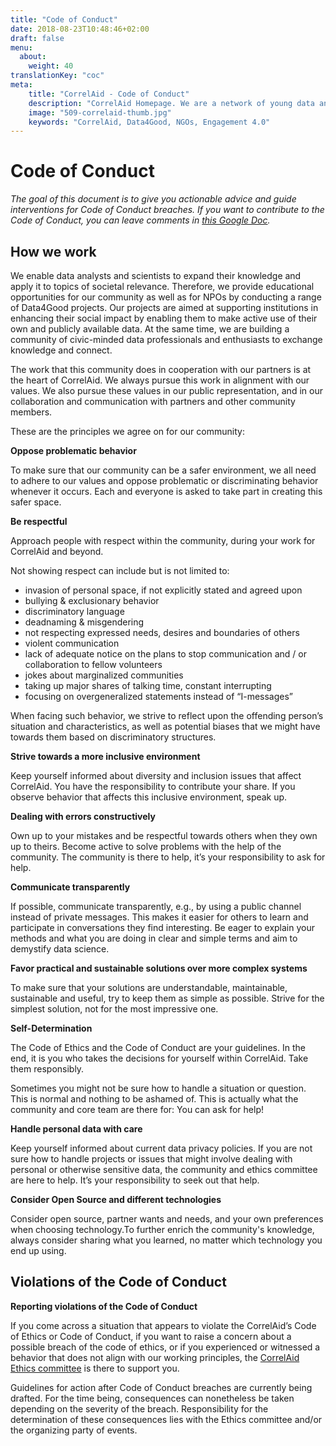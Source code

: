 ```yaml
---
title: "Code of Conduct"
date: 2018-08-23T10:48:46+02:00
draft: false
menu:
  about:
    weight: 40
translationKey: "coc"
meta:
    title: "CorrelAid - Code of Conduct"
    description: "CorrelAid Homepage. We are a network of young data analysts that wants to change the world with a more inclusive, integrated and innovative approach to data analysis."
    image: "509-correlaid-thumb.jpg"
    keywords: "CorrelAid, Data4Good, NGOs, Engagement 4.0"
---
```


# Code of Conduct


*The goal of this document is to give you actionable advice and guide interventions for Code of Conduct breaches.*
_If you want to contribute to the Code of Conduct, you can leave comments in [this Google Doc](https://docs.google.com/document/d/13pzXFAYiH_rVnN1draAAcEi75EHspb7vZBhldCuMTl8/edit?usp=sharing)._



## How we work

We enable data analysts and scientists to expand their knowledge and apply it to topics of societal relevance. Therefore, we provide educational opportunities for our community as well as for NPOs by conducting a range of Data4Good projects. Our projects are aimed at supporting institutions in enhancing their social impact by enabling them to make active use of their own and publicly available data. At the same time, we are building a community of civic-minded data professionals and enthusiasts to exchange knowledge and connect.

 

The work that this community does in cooperation with our partners is at the heart of CorrelAid. We always pursue this work in alignment with our values. We also pursue these values in our public representation, and in our collaboration and communication with partners and other community members. 

These are the principles we agree on for our community:

**Oppose problematic behavior**

To make sure that our community can be a safer environment, we all need to adhere to our values and oppose problematic or discriminating behavior whenever it occurs. Each and everyone is asked to take part in creating this safer space.

**Be respectful**

Approach people with respect within the community, during your work for CorrelAid and beyond.

Not showing respect can include but is not limited to: 



* invasion of personal space, if not explicitly stated and agreed upon
* bullying & exclusionary behavior
* discriminatory language
* deadnaming & misgendering
* not respecting expressed needs, desires and boundaries of others
* violent communication 
* lack of adequate notice on the plans to stop communication and / or collaboration to fellow volunteers
* jokes about marginalized communities 
* taking up major shares of talking time, constant interrupting 
* focusing on overgeneralized statements instead of “I-messages”

When facing such behavior, we strive to reflect upon the offending person’s situation and characteristics, as well as potential biases that we might have towards them based on discriminatory structures.

**Strive towards a more inclusive environment**

Keep yourself informed about diversity and inclusion issues that affect CorrelAid. You have the responsibility to contribute your share. If you observe behavior that affects this inclusive environment, speak up.

**Dealing with errors constructively**

Own up to your mistakes and be respectful towards others when they own up to theirs. Become active to solve problems with the help of the community. The community is there to help, it’s your responsibility to ask for help.

**Communicate transparently**

If possible, communicate transparently, e.g., by using a public channel instead of private messages. This makes it easier for others to learn and participate in conversations they find interesting. Be eager to explain your methods and what you are doing in clear and simple terms and aim to demystify data science. 

**Favor practical and sustainable solutions over more complex systems**

To make sure that your solutions are understandable, maintainable, sustainable and useful, try to keep them as simple as possible. Strive for the simplest solution, not for the most impressive one. 

**Self-Determination**

The Code of Ethics and the Code of Conduct are your guidelines. In the end, it is you who takes the decisions for yourself within CorrelAid. Take them responsibly. 

Sometimes you might not be sure how to handle a situation or question. This is normal and nothing to be ashamed of. This is actually what the community and core team are there for: You can ask for help!

**Handle personal data with care**

Keep yourself informed about current data privacy policies. If you are not sure how to handle projects or issues that might involve dealing with personal or otherwise sensitive data, the community and ethics committee are here to help. It’s your responsibility to seek out that help.

**Consider Open Source and different technologies**

Consider open source, partner wants and needs, and your own preferences when choosing technology.To further enrich the community's knowledge, always consider sharing what you learned, no matter which technology you end up using.


## Violations of the Code of Conduct

**Reporting violations of the Code of Conduct**

If you come across a situation that appears to violate the CorrelAid’s Code of Ethics or Code of Conduct, if you want to raise a concern about a possible breach of the code of ethics, or if you experienced or witnessed a behavior that does not align with our working principles, the [CorrelAid Ethics committee](https://www.correlaid.org/about/ethics/) is there to support you. 

Guidelines for action after Code of Conduct breaches are currently being drafted. For the time being, consequences can nonetheless be taken depending on the severity of the breach. Responsibility for the determination of these consequences lies with the Ethics committee and/or the organizing party of events.

